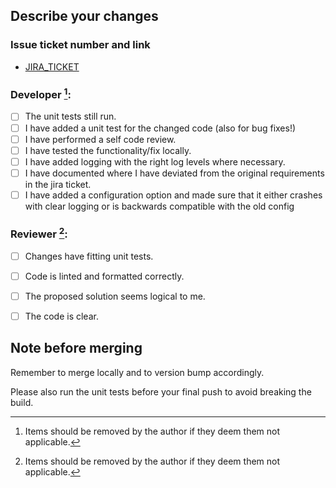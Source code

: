## Describe your changes


###  Issue ticket number and link
- [JIRA_TICKET](https://jira.pti.nl/browse/JIRA_TICKET)

### Developer [^1]: 

* [ ] The unit tests still run.
* [ ] I have added a unit test for the changed code (also for bug fixes!)
* [ ] I have performed a self code review.
* [ ] I have tested the functionality/fix locally.
* [ ] I have added logging with the right log levels where necessary.
* [ ] I have documented where I have deviated from the original requirements in the jira ticket.
* [ ] I have added a configuration option and made sure that it either crashes with clear logging or is backwards compatible with the old config

### Reviewer [^1]:

* [ ] Changes have fitting unit tests.
* [ ] Code is linted and formatted correctly.
* [ ] The proposed solution seems logical to me.
* [ ] The code is clear.


## Note before merging
Remember to merge locally and to version bump accordingly. 

Please also run the unit tests before your final push to avoid breaking the build.

[^1]: Items should be removed by the author if they deem them not applicable.
